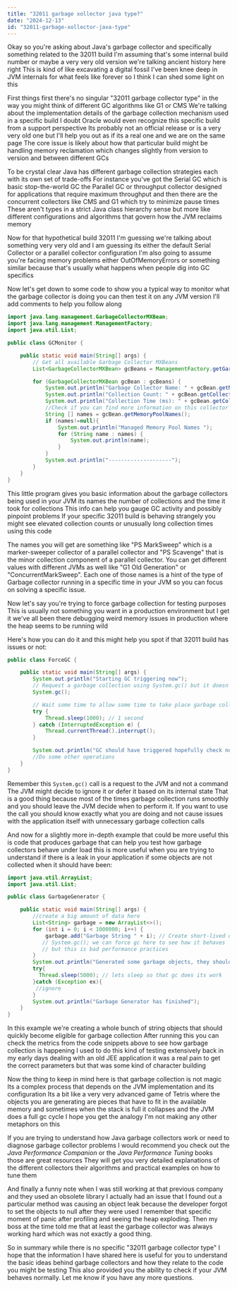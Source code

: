 ```yaml
---
title: "32011 garbage xollector java type?"
date: "2024-12-13"
id: "32011-garbage-xollector-java-type"
---
```


Okay so you're asking about Java's garbage collector and specifically something related to the 32011 build I'm assuming that's some internal build number or maybe a very very old version we're talking ancient history here right This is kind of like excavating a digital fossil I've been knee deep in JVM internals for what feels like forever so I think I can shed some light on this

First things first there's no singular "32011 garbage collector type" in the way you might think of different GC algorithms like G1 or CMS We're talking about the implementation details of the garbage collection mechanism used in a specific build I doubt Oracle would even recognize this specific build from a support perspective Its probably not an official release or is a very very old one but I'll help you out as if its a real one and we are on the same page The core issue is likely about how that particular build might be handling memory reclamation which changes slightly from version to version and between different GCs

To be crystal clear Java has different garbage collection strategies each with its own set of trade-offs For instance you've got the Serial GC which is basic stop-the-world GC the Parallel GC or throughput collector designed for applications that require maximum throughput and then there are the concurrent collectors like CMS and G1 which try to minimize pause times These aren't types in a strict Java class hierarchy sense but more like different configurations and algorithms that govern how the JVM reclaims memory

Now for that hypothetical build 32011 I'm guessing we're talking about something very very old and I am guessing its either the default Serial Collector or a parallel collector configuration I'm also going to assume you're facing memory problems either OutOfMemoryErrors or something similar because that's usually what happens when people dig into GC specifics

Now let's get down to some code to show you a typical way to monitor what the garbage collector is doing you can then test it on any JVM version I'll add comments to help you follow along

```java
import java.lang.management.GarbageCollectorMXBean;
import java.lang.management.ManagementFactory;
import java.util.List;

public class GCMonitor {

    public static void main(String[] args) {
        // Get all available Garbage Collector MXBeans
        List<GarbageCollectorMXBean> gcBeans = ManagementFactory.getGarbageCollectorMXBeans();

        for (GarbageCollectorMXBean gcBean : gcBeans) {
            System.out.println("Garbage Collector Name: " + gcBean.getName());
            System.out.println("Collection Count: " + gcBean.getCollectionCount());
            System.out.println("Collection Time (ms): " + gcBean.getCollectionTime());
            //Check if you can find more information on this collector or not
            String [] names = gcBean.getMemoryPoolNames();
            if (names!=null){
            	System.out.println("Managed Memory Pool Names ");
            	for (String name : names) {
            		System.out.println(name);
				}
            }
            System.out.println("--------------------");
        }
    }
}
```

This little program gives you basic information about the garbage collectors being used in your JVM its names the number of collections and the time it took for collections This info can help you gauge GC activity and possibly pinpoint problems If your specific 32011 build is behaving strangely you might see elevated collection counts or unusually long collection times using this code

The names you will get are something like "PS MarkSweep" which is a marker-sweeper collector of a parallel collector and "PS Scavenge" that is the minor collection component of a parallel collector. You can get different values with different JVMs as well like "G1 Old Generation" or "ConcurrentMarkSweep". Each one of those names is a hint of the type of Garbage collector running in a specific time in your JVM so you can focus on solving a specific issue.

Now let's say you're trying to force garbage collection for testing purposes This is usually not something you want in a production environment but I get it we've all been there debugging weird memory issues in production where the heap seems to be running wild

Here's how you can do it and this might help you spot if that 32011 build has issues or not:

```java
public class ForceGC {

    public static void main(String[] args) {
        System.out.println("Starting GC triggering now");
        // Request a garbage collection using System.gc() but it doesn't guarantee a collection will take place
        System.gc();

        // Wait some time to allow some time to take place garbage collection
        try {
            Thread.sleep(1000); // 1 second
        } catch (InterruptedException e) {
            Thread.currentThread().interrupt();
        }

        System.out.println("GC should have triggered hopefully check now your profiler and see if it worked");
        //Do some other operations
    }
}
```

Remember this `System.gc()` call is a request to the JVM and not a command The JVM might decide to ignore it or defer it based on its internal state That is a good thing because most of the times garbage collection runs smoothly and you should leave the JVM decide when to perform it. If you want to use the call you should know exactly what you are doing and not cause issues with the application itself with unnecessary garbage collection calls

And now for a slightly more in-depth example that could be more useful this is code that produces garbage that can help you test how garbage collectors behave under load this is more useful when you are trying to understand if there is a leak in your application if some objects are not collected when it should have been:

```java
import java.util.ArrayList;
import java.util.List;

public class GarbageGenerator {

    public static void main(String[] args) {
        //create a big amount of data here
        List<String> garbage = new ArrayList<>();
        for (int i = 0; i < 1000000; i++) {
            garbage.add("Garbage String " + i); // Create short-lived objects
           // System.gc(); we can force gc here to see how it behaves
           // but this is bad performance practices
        }
        System.out.println("Generated some garbage objects, they should be collected now");
        try{
          Thread.sleep(5000); // lets sleep so that gc does its work
        }catch (Exception ex){
         //ignore
        }
        System.out.println("Garbage Generator has finished");
    }
}
```

In this example we're creating a whole bunch of string objects that should quickly become eligible for garbage collection After running this you can check the metrics from the code snippets above to see how garbage collection is happening I used to do this kind of testing extensively back in my early days dealing with an old JEE application it was a real pain to get the correct parameters but that was some kind of character building

Now the thing to keep in mind here is that garbage collection is not magic Its a complex process that depends on the JVM implementation and its configuration Its a bit like a very very advanced game of Tetris where the objects you are generating are pieces that have to fit in the available memory and sometimes when the stack is full it collapses and the JVM does a full gc cycle I hope you get the analogy I'm not making any other metaphors on this

If you are trying to understand how Java garbage collectors work or need to diagnose garbage collector problems I would recommend you check out the *Java Performance Companion* or the *Java Performance Tuning* books those are great resources They will get you very detailed explanations of the different collectors their algorithms and practical examples on how to tune them

And finally a funny note when I was still working at that previous company and they used an obsolete library I actually had an issue that I found out a particular method was causing an object leak because the developer forgot to set the objects to null after they were used I remember that specific moment of panic after profiling and seeing the heap exploding. Then my boss at the time told me that at least the garbage collector was always working hard which was not exactly a good thing.

So in summary while there is no specific "32011 garbage collector type" I hope that the information I have shared here is useful for you to understand the basic ideas behind garbage collectors and how they relate to the code you might be testing This also provided you the ability to check if your JVM behaves normally. Let me know if you have any more questions.
